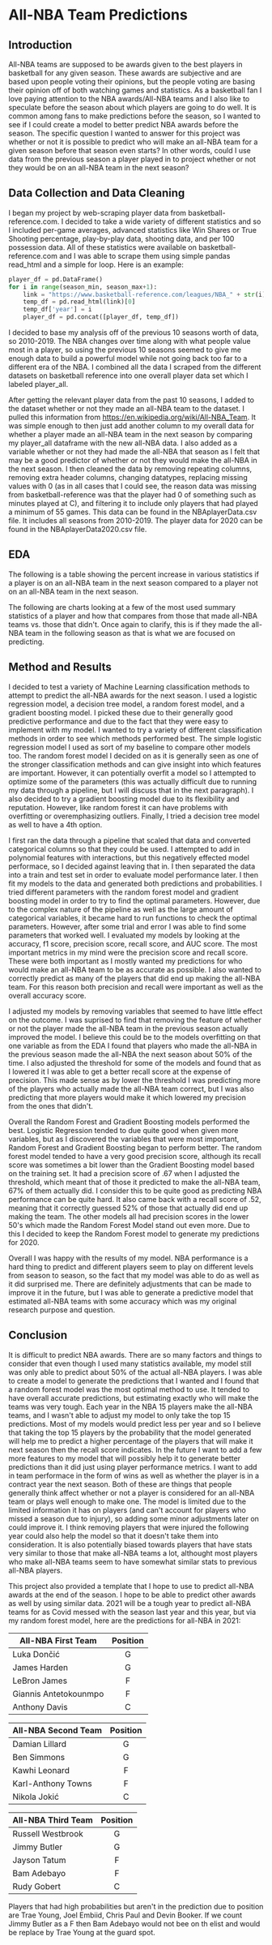 # All-NBA Team Predictions
## Introduction

All-NBA teams are supposed to be awards given to the best players in basketball for any given season. These awards are subjective and are based upon people voting their opinions, but the people voting are basing their opinion off of both watching games and statistics. As a basketball fan I love paying attention to the NBA awards/All-NBA teams and I also like to speculate before the season about which players are going to do well. It is common among fans to make predictions before the season, so I wanted to see if I could create a model to better predict NBA awards before the season. The specific question I wanted to answer for this project was whether or not it is possible to predict who will make an all-NBA team for a given season before that season even starts? In other words, could I use data from the previous season a player played in to project whether or not they would be on an all-NBA team in the next season?

## Data Collection and Data Cleaning
I began my project by web-scraping player data from basketball-reference.com. I decided to take a wide variety of different statistics and so I included per-game averages, advanced statistics like Win Shares or True Shooting percentage, play-by-play data, shooting data, and per 100 possession data. All of these statistics were available on basketball-reference.com and I was able to scrape them using simple pandas read_html and a simple for loop. Here is an example:

```python
player_df = pd.DataFrame()
for i in range(season_min, season_max+1):
    link = "https://www.basketball-reference.com/leagues/NBA_" + str(i) + "_per_game.html"
    temp_df = pd.read_html(link)[0]
    temp_df['year'] = i
    player_df = pd.concat([player_df, temp_df])
```

I decided to base my analysis off of the previous 10 seasons worth of data, so 2010-2019. The NBA changes over time along with what people value most in a player, so using the previous 10 seasons seemed to give me enough data to build a powerful model while not going back too far to a different era of the NBA. I combined all the data I scraped from the different datasets on basketball reference into one overall player data set which I labeled player_all.

After getting the relevant player data from the past 10 seasons, I added to the dataset whether or not they made an all-NBA team to the dataset. I pulled this information from https://en.wikipedia.org/wiki/All-NBA_Team. It was simple enough to then just add another column to my overall data for whether a player made an all-NBA team in the next season by comparing my player_all dataframe with the new all-NBA data. I also added as a variable whether or not they had made the all-NBA that season as I felt that may be a good predictor of whether or not they would make the all-NBA in the next season. I then cleaned the data by removing repeating columns, removing extra header columns, changing datatypes, replacing missing values with 0 (as in all cases that I could see, the reason data was missing from basketball-reference was that the player had 0 of something such as minutes played at C), and filtering it to include only players that had played a minimum of 55 games. This data can be found in the NBAplayerData.csv file. It includes all seasons from 2010-2019. The player data for 2020 can be found in the NBAplayerData2020.csv file.

## EDA
The following is a table showing the percent increase in various statistics if a player is on an all-NBA team in the next season compared to a player not on an all-NBA team in the next season.

The following are charts looking at a few of the most used summary statistics of a player and how that compares from those that made all-NBA teams vs. those that didn't. Once again to clarify, this is if they made the all-NBA team in the following season as that is what we are focused on predicting.

## Method and Results
I decided to test a variety of Machine Learning classification methods to attempt to predict the all-NBA awards for the next season. I used a logistic regression model, a decision tree model, a random forest model, and a gradient boosting model. I picked these due to their generally good predictive performance and due to the fact that they were easy to implement with my model. I wanted to try a variety of different classification methods in order to see which methods performed best. The simple logistic regression model I used as sort of my baseline to compare other models too. The random forest model I decided on as it is generally seen as one of the stronger classification methods and can give insight into which features are important. However, it can potentially overfit a model so I attempted to optimize some of the parameters (this was actually difficult due to running my data through a pipeline, but I will discuss that in the next paragraph). I also decided to try a gradient boosting model due to its flexibility and reputation. However, like random forest it can have problems with overfitting or overemphasizing outliers. Finally, I tried a decision tree model as well to have a 4th option. 

I first ran the data through a pipeline that scaled that data and converted categorical columns so that they could be used. I attempted to add in polynomial features with interactions, but this negatively effected model performace, so I decided against leaving that in. I then separated the data into a train and test set in order to evaluate model performance later. I then fit my models to the data and generated both predictions and probabilities. I tried different parameters with the random forest model and gradient boosting model in order to try to find the optimal parameters. However, due to the complex nature of the pipeline as well as the large amount of categorical variables, it became hard to run functions to check the optimal parameters. However, after some trial and error I was able to find some parameters that worked well. I evaluated my models by looking at the accuracy, f1 score, precision score, recall score, and AUC score. The most important metrics in my mind were the precision score and recall score. These were both important as I mostly wanted my predictions for who would make an all-NBA team to be as accurate as possible. I also wanted to correctly predict as many of the players that did end up making the all-NBA team. For this reason both precision and recall were important as well as the overall accuracy score.

I adjusted my models by removing variables that seemed to have little effect on the outcome. I was suprised to find that removing the feature of whether or not the player made the all-NBA team in the previous season actually improved the model. I believe this could be to the models overfitting on that one variable as from the EDA I found that players who made the all-NBA in the previous season made the all-NBA the next season about 50% of the time. I also adjusted the threshold for some of the models and found that as I lowered it I was able to get a better recall score at the expense of precision. This made sense as by lower the threshold I was predicting more of the players who actually made the all-NBA team correct, but I was also predicting that more players would make it which lowered my precision from the ones that didn't. 

Overall the Random Forest and Gradient Boosting models performed the best. Logistic Regression tended to due quite good when given more variables, but as I discovered the variables that were most important, Random Forest and Gradient Boosting began to perform better. The random forest model tended to have a very good precision score, although its recall score was sometimes a bit lower than the Gradient Boosting model based on the training set. It had a precision score of .67 when I adjusted the threshold, which meant that of those it predicted to make the all-NBA team, 67% of them actually did. I consider this to be quite good as predicting NBA performance can be quite hard. It also came back with a recall score of .52, meaning that it correctly guessed 52% of those that actually did end up making the team. The other models all had precision scores in the lower 50's which made the Random Forest Model stand out even more. Due to this I decided to keep the Random Forest model to generate my predictions for 2020.

Overall I was happy with the results of my model. NBA performance is a hard thing to predict and different players seem to play on different levels from season to season, so the fact that my model was able to do as well as it did surprised me. There are definitely adjustments that can be made to improve it in the future, but I was able to generate a predictive model that estimated all-NBA teams with some accuracy which was my original research purpose and question.


## Conclusion

It is difficult to predict NBA awards. There are so many factors and things to consider that even though I used many statistics available, my model still was only able to predict about 50% of the actual all-NBA players. I was able to create a model to generate the predictions that I wanted and I found that a random forest model was the most optimal method to use. It tended to have overall accurate predictions, but estimating exactly who will make the teams was very tough. Each year in the NBA 15 players make the all-NBA teams, and I wasn't able to adjust my model to only take the top 15 predictions. Most of my models would predict less per year and so I believe that taking the top 15 players by the probability that the model generated will help me to predict a higher percentage of the players that will make it next season then the recall score indicates. In the future I want to add a few more features to my model that will possibly help it to generate better predictions than it did just using player performance metrics. I want to add in team performace in the form of wins as well as whether the player is in a contract year the next season. Both of these are things that people generally think affect whether or not a player is considered for an all-NBA team or plays well enough to make one. The model is limited due to the limited information it has on players (and can't account for players who missed a season due to injury), so adding some minor adjustments later on could improve it. I think removing players that were injured the following year could also help the model so that it doesn't take them into consideration. It is also potentially biased towards players that have stats very similar to those that make all-NBA teams a lot, althought most players who make all-NBA teams seem to have somewhat similar stats to previous all-NBA players.

This project also provided a template that I hope to use to predict all-NBA awards at the end of the season. I hope to be able to predict other awards as well by using similar data. 2021 will be a tough year to predict all-NBA teams for as Covid messed with the season last year and this year, but via my random forest model, here are the predictions for all-NBA in 2021:

| All-NBA First Team     | Position          | 
| ------------- |:-------------:| 
| Luka Dončić | G |
| James Harden    | G    |
| LeBron James | F      |
| Giannis Antetokounmpo | F |
| Anthony Davis   | C   |

| All-NBA Second Team     | Position          |
| ------------- |:-------------:|
| Damian Lillard | G |
| Ben Simmons  | G    |
| Kawhi Leonard | F      |
| Karl-Anthony Towns | F |
| Nikola Jokić  | C   |

| All-NBA Third Team     | Position          |
| ------------- |:-------------:|
| Russell Westbrook | G |
| Jimmy Butler   | G    |
| Jayson Tatum | F      |
| Bam Adebayo | F |
| Rudy Gobert   | C   |

Players that had high probabilities but aren't in the prediction due to position are Trae Young, Joel Embiid, Chris Paul and Devin Booker. If we count Jimmy Butler as a F then Bam Adebayo would not bee on th elist and would be replace by Trae Young at the guard spot.
